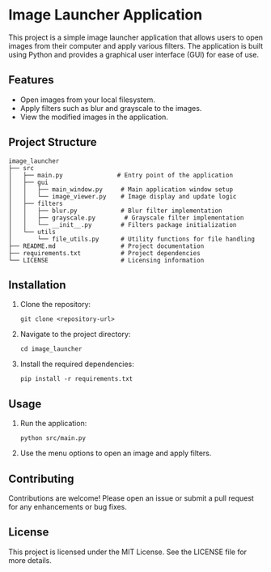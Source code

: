 # Image Launcher Application

This project is a simple image launcher application that allows users to open images from their computer and apply various filters. The application is built using Python and provides a graphical user interface (GUI) for ease of use.

## Features

- Open images from your local filesystem.
- Apply filters such as blur and grayscale to the images.
- View the modified images in the application.

## Project Structure

```
image_launcher
├── src
│   ├── main.py               # Entry point of the application
│   ├── gui
│   │   ├── main_window.py     # Main application window setup
│   │   └── image_viewer.py    # Image display and update logic
│   ├── filters
│   │   ├── blur.py            # Blur filter implementation
│   │   ├── grayscale.py        # Grayscale filter implementation
│   │   └── __init__.py        # Filters package initialization
│   └── utils
│       └── file_utils.py      # Utility functions for file handling
├── README.md                  # Project documentation
├── requirements.txt           # Project dependencies
└── LICENSE                    # Licensing information
```

## Installation

1. Clone the repository:
   ```
   git clone <repository-url>
   ```
2. Navigate to the project directory:
   ```
   cd image_launcher
   ```
3. Install the required dependencies:
   ```
   pip install -r requirements.txt
   ```

## Usage

1. Run the application:
   ```
   python src/main.py
   ```
2. Use the menu options to open an image and apply filters.

## Contributing

Contributions are welcome! Please open an issue or submit a pull request for any enhancements or bug fixes.

## License

This project is licensed under the MIT License. See the LICENSE file for more details.
